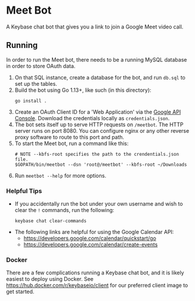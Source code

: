 # Meet Bot

A Keybase chat bot that gives you a link to join a Google Meet video call.

## Running

In order to run the Meet bot, there needs to be a running MySQL database in order to store OAuth data.

1. On that SQL instance, create a database for the bot, and run `db.sql` to set
   up the tables.
2. Build the bot using Go 1.13+, like such (in this directory):
   ```
   go install .
   ```
3. Create an OAuth Client ID for a 'Web Application' via the [Google API
   Console](https://console.developers.google.com/apis/credentials). Download
   the credentials locally as `credentials.json`.
4. The bot sets itself up to serve HTTP requests on `/meetbot`. The HTTP server
   runs on port 8080. You can configure nginx or any other reverse proxy
   software to route to this port and path.
5. To start the Meet bot, run a command like this:
   ```
   # NOTE --kbfs-root specifies the path to the crendentials.json file.
   $GOPATH/bin/meetbot --dsn 'root@/meetbot' --kbfs-root ~/Downloads
   ```
6. Run `meetbot --help` for more options.

### Helpful Tips

- If you accidentally run the bot under your own username and wish to clear the
  `!` commands, run the following:
  ```
  keybase chat clear-commands
  ```
- The following links are helpful for using the Google Calendar API:
    - https://developers.google.com/calendar/quickstart/go
    - https://developers.google.com/calendar/create-events

### Docker

There are a few complications running a Keybase chat bot, and it is likely
easiest to deploy using Docker. See https://hub.docker.com/r/keybaseio/client
for our preferred client image to get started.

